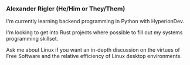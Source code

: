 ### Alexander Rigler (He/Him or They/Them)

I'm currently learning backend programming in Python with HyperionDev.

I'm looking to get into Rust projects where possible to fill out my systems programming skillset.

Ask me about Linux if you want an in-depth discussion on the virtues of Free Software and the relative efficiency of Linux desktop environments.

<!--
**ARigler/ARigler** is a ✨ _special_ ✨ repository because its `README.md` (this file) appears on your GitHub profile.

Here are some ideas to get you started:

- 🔭 I’m currently working on ...
- 🌱 I’m currently learning ...
- 👯 I’m looking to collaborate on ...
- 🤔 I’m looking for help with ...
- 💬 Ask me about ...
- 📫 How to reach me: ...
- 😄 Pronouns: ...
- ⚡ Fun fact: ...
-->
